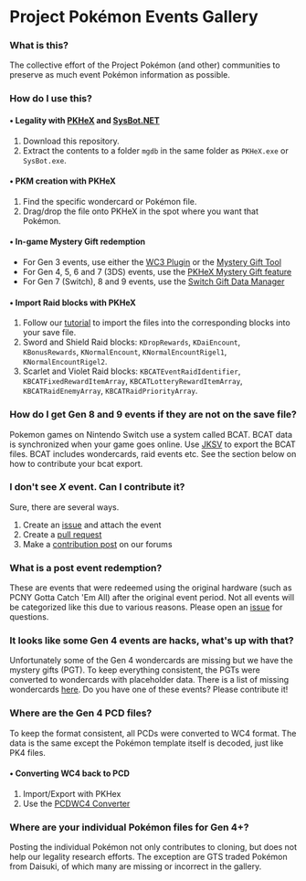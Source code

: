 # Project Pokémon Events Gallery

### What is this?
The collective effort of the Project Pokémon (and other) communities to preserve as much event Pokémon information as possible.

### How do I use this?
#### • Legality with [PKHeX](https://projectpokemon.org/home/files/file/1-pkhex/) and [SysBot.NET](https://projectpokemon.org/home/files/file/4207-sysbotnet-automatic-build/)
1. Download this repository.
1. Extract the contents to a folder `mgdb` in the same folder as `PKHeX.exe` or `SysBot.exe`.

#### • PKM creation with PKHeX
1. Find the specific wondercard or Pokémon file.
1. Drag/drop the file onto PKHeX in the spot where you want that Pokémon.

#### • In-game Mystery Gift redemption
* For Gen 3 events, use either the [WC3 Plugin](https://projectpokemon.org/home/files/file/4161-pkhex-plugin-wc3-plugin/) or the [Mystery Gift Tool](https://projectpokemon.org/home/forums/topic/39184-gen-iii-mystery-gift-tool-nintendo-events-wondercards-e-trainer-cards-and-e-berry-editor-and-more/)
* For Gen 4, 5, 6 and 7 (3DS) events, use the [PKHeX Mystery Gift feature](https://projectpokemon.org/home/tutorials/save-editing/using-pkhex/importing-wondercards-r29/)
* For Gen 7 (Switch), 8 and 9 events, use the [Switch Gift Data Manager](https://projectpokemon.org/home/forums/topic/62491-switch-gift-data-manager-import-wondercards-into-switch-games-by-faking-bcat-packages/)

#### • Import Raid blocks with PKHeX
1. Follow our [tutorial](https://projectpokemon.org/tutorials/save-editing/gen-8_157/block-editing-r106/) to import the files into the corresponding blocks into your save file.
1. Sword and Shield Raid blocks: `KDropRewards`, `KDaiEncount`, `KBonusRewards`, `KNormalEncount`, `KNormalEncountRigel1`, `KNormalEncountRigel2`. 
1. Scarlet and Violet Raid blocks: `KBCATEventRaidIdentifier`, `KBCATFixedRewardItemArray`, `KBCATLotteryRewardItemArray`, `KBCATRaidEnemyArray`, `KBCATRaidPriorityArray`. 

### How do I get Gen 8 and 9 events if they are not on the save file?
Pokemon games on Nintendo Switch use a system called BCAT. BCAT data is synchronized when your game goes online.
Use [JKSV](https://github.com/J-D-K/JKSV) to export the BCAT files. BCAT includes wondercards, raid events etc.
See the section below on how to contribute your bcat export.

### I don't see _X_ event. Can I contribute it?
Sure, there are several ways.
1. Create an [issue](https://github.com/projectpokemon/EventsGallery/issues/new) and attach the event
1. Create a [pull request](https://github.com/projectpokemon/EventsGallery/compare)
1. Make a [contribution post](https://projectpokemon.org/home/forums/forum/64-event-contributions/) on our forums

### What is a post event redemption?
These are events that were redeemed using the original hardware (such as PCNY Gotta Catch 'Em All) after the original event period.
Not all events will be categorized like this due to various reasons. Please open an [issue](https://github.com/projectpokemon/EventsGallery/issues/new) for questions.

### It looks like some Gen 4 events are hacks, what's up with that?
Unfortunately some of the Gen 4 wondercards are missing but we have the mystery gifts (PGT).
To keep everything consistent, the PGTs were converted to wondercards with placeholder data.
There is a list of missing wondercards [here](https://rebrand.ly/missib7ab).
Do you have one of these events? Please contribute it!

### Where are the Gen 4 PCD files?
To keep the format consistent, all PCDs were converted to WC4 format.
The data is the same except the Pokémon template itself is decoded, just like PK4 files.

#### • Converting WC4 back to PCD
1. Import/Export with PKHex
2. Use the [PCDWC4 Converter](https://github.com/projectpokemon/PCDWC4Converter/releases/latest)

### Where are your individual Pokémon files for Gen 4+?
Posting the individual Pokémon not only contributes to cloning, but does not help our legality research efforts.
The exception are GTS traded Pokémon from Daisuki, of which many are missing or incorrect in the gallery.
